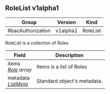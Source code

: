 ## RoleList v1alpha1

Group        | Version     | Kind
------------ | ---------- | -----------
RbacAuthorization | v1alpha1 | RoleList



RoleList is a collection of Roles



Field        | Description
------------ | -----------
items <br /> *[Role](#role-v1alpha1) array*  | Items is a list of Roles
metadata <br /> *[ListMeta](#listmeta-unversioned)*  | Standard object's metadata.

